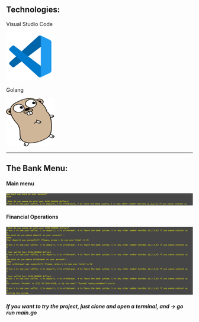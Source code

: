 <h2>Technologies: </h2>

<p>Visual Studio Code</p>
<img src="./img/vscode.png"
width="130"
height="130"
/>


<p>Golang</p>
<img src="./img/golangoficial.png"
width="130"
height="130"
/>

<hr/>

<h2>The Bank Menu:</h2>
<h4>Main menu</h4>
<img src="./img/menu.png"/>

<h4>Financial Operations</h4>
<img src="./img/execute.png"/>




<h5>If you want to try the project, just clone and open a terminal, and -> go run main.go</h5>